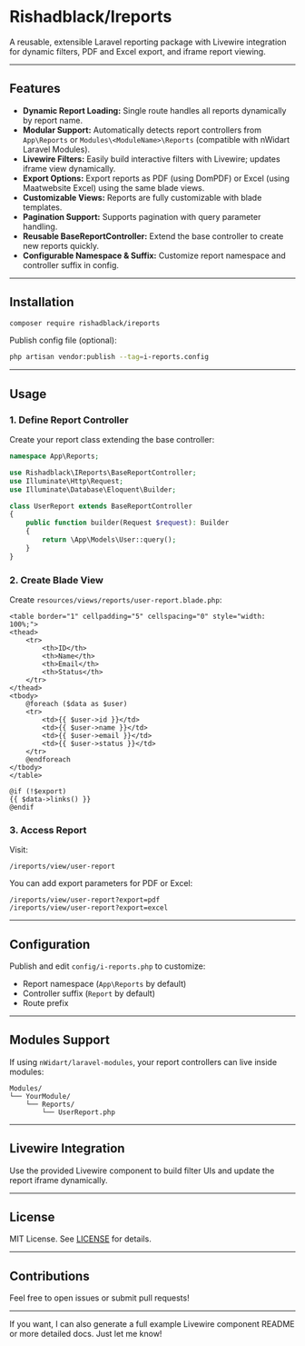# Rishadblack/Ireports

A reusable, extensible Laravel reporting package with Livewire integration for dynamic filters, PDF and Excel export, and iframe report viewing.

---

## Features

- **Dynamic Report Loading:** Single route handles all reports dynamically by report name.
- **Modular Support:** Automatically detects report controllers from `App\Reports` or `Modules\<ModuleName>\Reports` (compatible with nWidart Laravel Modules).
- **Livewire Filters:** Easily build interactive filters with Livewire; updates iframe view dynamically.
- **Export Options:** Export reports as PDF (using DomPDF) or Excel (using Maatwebsite Excel) using the same blade views.
- **Customizable Views:** Reports are fully customizable with blade templates.
- **Pagination Support:** Supports pagination with query parameter handling.
- **Reusable BaseReportController:** Extend the base controller to create new reports quickly.
- **Configurable Namespace & Suffix:** Customize report namespace and controller suffix in config.

---

## Installation

```bash
composer require rishadblack/ireports
```

Publish config file (optional):

```bash
php artisan vendor:publish --tag=i-reports.config
```

---

## Usage

### 1. Define Report Controller

Create your report class extending the base controller:

```php
namespace App\Reports;

use Rishadblack\IReports\BaseReportController;
use Illuminate\Http\Request;
use Illuminate\Database\Eloquent\Builder;

class UserReport extends BaseReportController
{
    public function builder(Request $request): Builder
    {
        return \App\Models\User::query();
    }
}
```

### 2. Create Blade View

Create `resources/views/reports/user-report.blade.php`:

```blade
<table border="1" cellpadding="5" cellspacing="0" style="width: 100%;">
<thead>
    <tr>
        <th>ID</th>
        <th>Name</th>
        <th>Email</th>
        <th>Status</th>
    </tr>
</thead>
<tbody>
    @foreach ($data as $user)
    <tr>
        <td>{{ $user->id }}</td>
        <td>{{ $user->name }}</td>
        <td>{{ $user->email }}</td>
        <td>{{ $user->status }}</td>
    </tr>
    @endforeach
</tbody>
</table>

@if (!$export)
{{ $data->links() }}
@endif
```

### 3. Access Report

Visit:

```
/ireports/view/user-report
```

You can add export parameters for PDF or Excel:

```
/ireports/view/user-report?export=pdf
/ireports/view/user-report?export=excel
```

---

## Configuration

Publish and edit `config/i-reports.php` to customize:

- Report namespace (`App\Reports` by default)
- Controller suffix (`Report` by default)
- Route prefix

---

## Modules Support

If using `nWidart/laravel-modules`, your report controllers can live inside modules:

```
Modules/
└── YourModule/
    └── Reports/
        └── UserReport.php
```

---

## Livewire Integration

Use the provided Livewire component to build filter UIs and update the report iframe dynamically.

---

## License

MIT License. See [LICENSE](LICENSE) for details.

---

## Contributions

Feel free to open issues or submit pull requests!

---

If you want, I can also generate a full example Livewire component README or more detailed docs. Just let me know!
